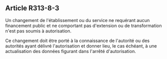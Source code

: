 ## Article R313-8-3

Un changement de l'établissement ou du service ne requérant aucun financement public et ne comportant pas
d'extension ou de transformation n'est pas soumis à autorisation.

Ce changement doit être porté à la connaissance de l'autorité ou des autorités ayant délivré l'autorisation et
donner lieu, le cas échéant, à une actualisation des données figurant dans l'arrêté d'autorisation.

